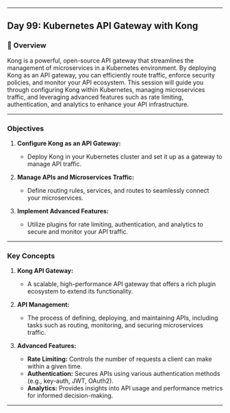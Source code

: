 ﻿---

## Day 99: Kubernetes API Gateway with Kong

### 📘 Overview

Kong is a powerful, open-source API gateway that streamlines the management of microservices in a Kubernetes environment. By deploying Kong as an API gateway, you can efficiently route traffic, enforce security policies, and monitor your API ecosystem. This session will guide you through configuring Kong within Kubernetes, managing microservices traffic, and leveraging advanced features such as rate limiting, authentication, and analytics to enhance your API infrastructure.

---


### Objectives

1. **Configure Kong as an API Gateway:**  
   - Deploy Kong in your Kubernetes cluster and set it up as a gateway to manage API traffic.
  
2. **Manage APIs and Microservices Traffic:**  
   - Define routing rules, services, and routes to seamlessly connect your microservices.

3. **Implement Advanced Features:**  
   - Utilize plugins for rate limiting, authentication, and analytics to secure and monitor your API traffic.

---

### Key Concepts

1. **Kong API Gateway:**  
   - A scalable, high-performance API gateway that offers a rich plugin ecosystem to extend its functionality.

2. **API Management:**  
   - The process of defining, deploying, and maintaining APIs, including tasks such as routing, monitoring, and securing microservices traffic.

3. **Advanced Features:**  
   - **Rate Limiting:** Controls the number of requests a client can make within a given time.
   - **Authentication:** Secures APIs using various authentication methods (e.g., key-auth, JWT, OAuth2).
   - **Analytics:** Provides insights into API usage and performance metrics for informed decision-making.

---